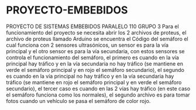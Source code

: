 # PROYECTO-EMBEBIDOS
PROYECTO DE SISTEMAS EMBEBIDOS PARALELO 110 GRUPO 3
Para el funcionamiento del proyecto se necesita abrir los 2 archivos de proteus, el archivo de proteus llamado Arduino se encuentra el Código del semáforo el cual funciona con 2 sensores ultrasónicos, un sensor es para la vía principal y el otro sensor es para la vía secundaria, con estos sensores se controla el funcionamiento del semáforo, el primero es cuando en la vía principal hay tráfico y en la vía secundaria no hay tráfico (se mantiene en verde el semáforo principal y en rojo el semáforo secundario), el segundo es cuando en la vía principal no hay tráfico y en la vía secundaria hay tráfico (se mantiene en rojo el semáforo principal y en verde el semáforo secundario), el tercer caso es cuando en las 2 vías hay tráfico (en este caso el semáforo funciona como los normales), el segundo archivo es para tomar fotos cuando un vehículo se pasa el semáforo de color rojo.
